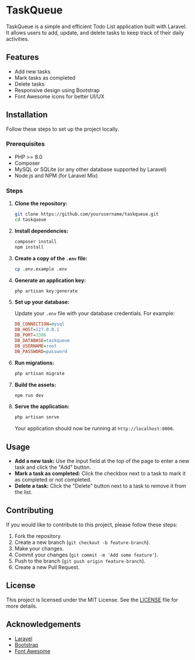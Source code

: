 # TaskQueue

TaskQueue is a simple and efficient Todo List application built with Laravel. It allows users to add, update, and delete tasks to keep track of their daily activities.

## Features

- Add new tasks
- Mark tasks as completed
- Delete tasks
- Responsive design using Bootstrap
- Font Awesome icons for better UI/UX

## Installation

Follow these steps to set up the project locally.

### Prerequisites

- PHP >= 8.0
- Composer
- MySQL or SQLite (or any other database supported by Laravel)
- Node.js and NPM (for Laravel Mix)

### Steps

1. **Clone the repository:**

    ```bash
    git clone https://github.com/yourusername/taskqueue.git
    cd taskqueue
    ```

2. **Install dependencies:**

    ```bash
    composer install
    npm install
    ```

3. **Create a copy of the `.env` file:**

    ```bash
    cp .env.example .env
    ```

4. **Generate an application key:**

    ```bash
    php artisan key:generate
    ```

5. **Set up your database:**

    Update your `.env` file with your database credentials. For example:

    ```ini
    DB_CONNECTION=mysql
    DB_HOST=127.0.0.1
    DB_PORT=3306
    DB_DATABASE=taskqueue
    DB_USERNAME=root
    DB_PASSWORD=password
    ```

6. **Run migrations:**

    ```bash
    php artisan migrate
    ```

7. **Build the assets:**

    ```bash
    npm run dev
    ```

8. **Serve the application:**

    ```bash
    php artisan serve
    ```

    Your application should now be running at `http://localhost:8000`.

## Usage

- **Add a new task:** Use the input field at the top of the page to enter a new task and click the "Add" button.
- **Mark a task as completed:** Click the checkbox next to a task to mark it as completed or not completed.
- **Delete a task:** Click the "Delete" button next to a task to remove it from the list.

## Contributing

If you would like to contribute to this project, please follow these steps:

1. Fork the repository.
2. Create a new branch (`git checkout -b feature-branch`).
3. Make your changes.
4. Commit your changes (`git commit -m 'Add some feature'`).
5. Push to the branch (`git push origin feature-branch`).
6. Create a new Pull Request.

## License

This project is licensed under the MIT License. See the [LICENSE](LICENSE) file for more details.

## Acknowledgements

- [Laravel](https://laravel.com/)
- [Bootstrap](https://getbootstrap.com/)
- [Font Awesome](https://fontawesome.com/)

